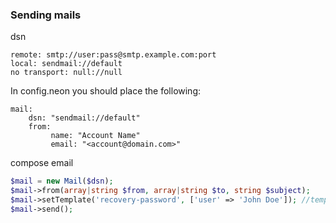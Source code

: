 ### Sending mails

dsn
```
remote: smtp://user:pass@smtp.example.com:port
local: sendmail://default
no transport: null://null
```
In config.neon you should place the following:
```neon
mail:
    dsn: "sendmail://default"
    from:
         name: "Account Name"
         email: "<account@domain.com>"
```

compose email
```php
$mail = new Mail($dsn);
$mail->from(array|string $from, array|string $to, string $subject);
$mail->setTemplate('recovery-password', ['user' => 'John Doe']); //template file must be in app/templates folder
$mail->send();
```
